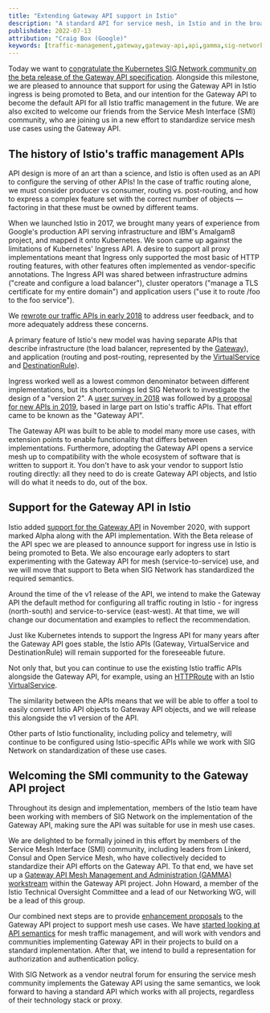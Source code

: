 ```yaml
---
title: "Extending Gateway API support in Istio"
description: "A standard API for service mesh, in Istio and in the broader community."
publishdate: 2022-07-13
attribution: "Craig Box (Google)"
keywords: [traffic-management,gateway,gateway-api,api,gamma,sig-network]
---
```


Today we want to [congratulate the Kubernetes SIG Network community on the beta release of the Gateway API specification](https://kubernetes.io/blog/2022/07/12/gateway-api-first-beta/). Alongside this milestone, we are pleased to announce that support for using the Gateway API in Istio ingress is being promoted to Beta, and our intention for the Gateway API to become the default API for all Istio traffic management in the future. We are also excited to welcome our friends from the Service Mesh Interface (SMI) community, who are joining us in a new effort to standardize service mesh use cases using the Gateway API.

## The history of Istio's traffic management APIs

API design is more of an art than a science, and Istio is often used as an API to configure the serving of other APIs! In the case of traffic routing alone, we must consider producer vs consumer, routing vs. post-routing, and how to express a complex feature set with the correct number of objects — factoring in that these must be owned by different teams.

When we launched Istio in 2017, we brought many years of experience from Google's production API serving infrastructure and IBM's Amalgam8 project, and mapped it onto Kubernetes. We soon came up against the limitations of Kubernetes' Ingress API. A desire to support all proxy implementations meant that Ingress only supported the most basic of HTTP routing features, with other features often implemented as vendor-specific annotations. The Ingress API was shared between infrastructure admins ("create and configure a load balancer"), cluster operators ("manage a TLS certificate for my entire domain") and application users ("use it to route /foo to the foo service").

We [rewrote our traffic APIs in early 2018](/blog/2018/v1alpha3-routing/) to address user feedback, and to more adequately address these concerns.

A primary feature of Istio's new model was having separate APIs that describe infrastructure (the load balancer, represented by the [Gateway](/docs/concepts/traffic-management/#gateways)), and application (routing and post-routing, represented by the [VirtualService](/docs/concepts/traffic-management/#virtual-services) and [DestinationRule](/docs/concepts/traffic-management/#destination-rules)).

Ingress worked well as a lowest common denominator between different implementations, but its shortcomings led SIG Network to investigate the design of a "version 2". A [user survey in 2018](https://github.com/bowei/k8s-ingress-survey-2018/blob/master/survey.pdf) was followed by [a proposal for new APIs in 2019](https://www.youtube.com/watch?v=Ne9UJL6irXY), based in large part on Istio's traffic APIs. That effort came to be known as the "Gateway API".

The Gateway API was built to be able to model many more use cases, with extension points to enable functionality that differs between implementations. Furthermore, adopting the Gateway API opens a service mesh up to compatibility with the whole ecosystem of software that is written to support it. You don't have to ask your vendor to support Istio routing directly: all they need to do is create Gateway API objects, and Istio will do what it needs to do, out of the box.

## Support for the Gateway API in Istio

Istio added [support for the Gateway API](/docs/tasks/traffic-management/ingress/gateway-api/) in November 2020, with support marked Alpha along with the API implementation. With the Beta release of the API spec we are pleased to announce support for ingress use in Istio is being promoted to Beta. We also encourage early adopters to start experimenting with the Gateway API for mesh (service-to-service) use, and we will move that support to Beta when SIG Network has standardized the required semantics.

Around the time of the v1 release of the API, we intend to make the Gateway API the default method for configuring all traffic routing in Istio - for ingress (north-south) and service-to-service (east-west). At that time, we will change our documentation and examples to reflect the recommendation.

Just like Kubernetes intends to support the Ingress API for many years after the Gateway API goes stable, the Istio APIs (Gateway, VirtualService and DestinationRule) will remain supported for the foreseeable future.

Not only that, but you can continue to use the existing Istio traffic APIs alongside the Gateway API, for example, using an [HTTPRoute](https://gateway-api.sigs.k8s.io/v1beta1/api-types/httproute/) with an Istio [VirtualService](/docs/reference/config/networking/virtual-service/).

The similarity between the APIs means that we will be able to offer a tool to easily convert Istio API objects to Gateway API objects, and we will release this alongside the v1 version of the API.

Other parts of Istio functionality, including policy and telemetry, will continue to be configured using Istio-specific APIs while we work with SIG Network on standardization of these use cases.

## Welcoming the SMI community to the Gateway API project

Throughout its design and implementation, members of the Istio team have been working with members of SIG Network on the implementation of the Gateway API, making sure the API was suitable for use in mesh use cases.

We are delighted to be formally joined in this effort by members of the Service Mesh Interface (SMI) community, including leaders from Linkerd, Consul and Open Service Mesh, who have collectively decided to standardize their API efforts on the Gateway API. To that end, we have set up a [Gateway API Mesh Management and Administration (GAMMA) workstream](https://gateway-api.sigs.k8s.io/contributing/gamma/) within the Gateway API project. John Howard, a member of the Istio Technical Oversight Committee and a lead of our Networking WG, will be a lead of this group.

Our combined next steps are to provide [enhancement proposals](https://gateway-api.sigs.k8s.io/v1alpha2/contributing/gep/) to the Gateway API project to support mesh use cases. We have [started looking at API semantics](https://docs.google.com/document/d/1T_DtMQoq2tccLAtJTpo3c0ohjm25vRS35MsestSL9QU/edit) for mesh traffic management, and will work with vendors and communities implementing Gateway API in their projects to build on a standard implementation. After that, we intend to build a representation for authorization and authentication policy.

With SIG Network as a vendor neutral forum for ensuring the service mesh community implements the Gateway API using the same semantics, we look forward to having a standard API which works with all projects, regardless of their technology stack or proxy.
